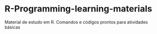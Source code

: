 # R-Programming-learning-materials
Material de estudo em R.
Comandos e códigos prontos para atividades básicas
